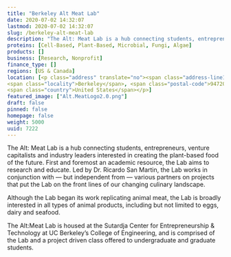 ```yaml
---
title: "Berkeley Alt Meat Lab"
date: 2020-07-02 14:32:07
lastmod: 2020-07-02 14:32:07
slug: /berkeley-alt-meat-lab
description: "The Alt: Meat Lab is a hub connecting students, entrepreneurs, venture capitalists and industry leaders interested in creating the plant-based food of the future. First and foremost an academic resource, the Lab aims to research and educate. Led by Dr. Ricardo San Martin, the Lab works in conjunction with — but independent from — various partners on projects that put the Lab on the front lines of our changing culinary landscape."
proteins: [Cell-Based, Plant-Based, Microbial, Fungi, Algae]
products: []
business: [Research, Nonprofit]
finance_type: []
regions: [US & Canada]
location: [<p class="address" translate="no"><span class="address-line1">Piedmont Avenue</span><br>
<span class="locality">Berkeley</span>, <span class="postal-code">94720</span><br>
<span class="country">United States</span></p>]
featured_image: ["Alt.MeatLogo2.0.png"]
draft: false
pinned: false
homepage: false
weight: 5000
uuid: 7222
---
```

<p>The Alt: Meat Lab is a hub connecting students, entrepreneurs, venture capitalists and industry leaders interested in creating the plant-based food of the future. First and foremost an academic resource, the Lab aims to research and educate. Led by Dr. Ricardo San Martin, the Lab works in conjunction with — but independent from — various partners on projects that put the Lab on the front lines of our changing culinary landscape.</p>
<p>Although the Lab began its work replicating animal meat, the Lab is broadly interested in all types of animal products, including but not limited to eggs, dairy and seafood. </p>
<p>The Alt:Meat Lab is housed at the Sutardja Center for Entrepreneurship & Technology at UC Berkeley’s College of Engineering, and is comprised of the Lab and a project driven class offered to undergraduate and graduate students.</p>
